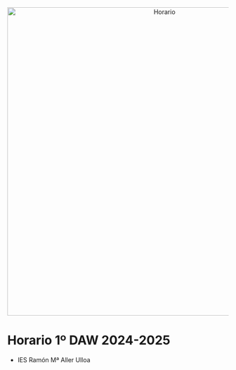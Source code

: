 <div align="center">
<a href="https://av.ciclosallerulloa.gal"><img src="https://i0.wp.com/rhcampus.net/wp-content/uploads/2023/02/Horario-de-trabajo-comprimido.jpg?fit=1440%2C400&ssl=1" width="700" alt="Horario" /></a>
</div>

# Horario 1º DAW 2024-2025
- IES Ramón Mª Aller Ulloa
